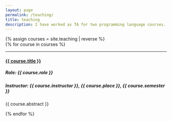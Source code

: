 ```yaml
---
layout: page
permalink: /teaching/
title: teaching
description: I have worked as TA for two programming language courses.
---
```


{% assign courses = site.teaching | reverse %}	
{% for course in courses %}

<hr>
<div class="row">
    <h4><a href="{{ course.url | prepend: site.baseurl | prepend: site.url }}">{{ course.title }}</a></h4>
    <h5>Role: {{ course.role }}</h5>
    <h5>Instructor: {{ course.instructor }}, {{ course.place }}, {{ course.semester }}</h5>
    <p>{{ course.abstract }}</p>
</div>

{% endfor %}